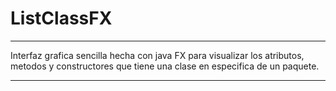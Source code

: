 # ListClassFX

----

Interfaz grafica sencilla hecha con java FX para visualizar los atributos,
metodos y constructores que tiene una clase en especifica de un paquete.

----